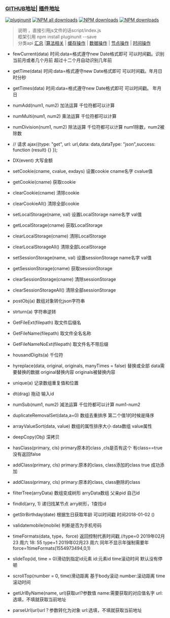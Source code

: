 ### [GITHUB地址](https://github.com/443484208/pluginunit)| [插件地址](https://www.npmjs.com/package/pluginunit) 
[![pluginunit](https://img.shields.io/npm/v/pluginunit.svg)](https://npmjs.org/package/pluginunit)
[![NPM all downloads](https://img.shields.io/npm/dt/pluginunit.svg?style=flat-square)](https://npmjs.org/package/pluginunit)
[![NPM downloads](https://img.shields.io/npm/dm/pluginunit.svg?style=flat-square)](https://npmjs.org/package/pluginunit)
[![NPM downloads](https://img.shields.io/npm/dw/pluginunit.svg?style=flat-square)](https://npmjs.org/package/pluginunit)
>  说明 ，直接引用js文件的话script/index.js     
>  框架引用 npm install pluginunit --save    
>  分类api  [汇总](README.md) |[算法相关](README_algorithm.md) | [缓存操作](README_cache.md)  | [数据操作](README_data.md)  | [节点操作](README_dom.md)   | [时间操作](README_time.md) 
*   fewCurrent(data) 时间:data=格式遵守new Date格式即可 可以时间戳。识别当前月或者几个月前 超过十二个月自动识别几年前
  
*   getTime(data) 时间:data=格式遵守new Date格式即可 可以时间戳。年月日时分秒  
   
*   getTimes(data) 时间:data=格式遵守new Date格式即可 可以时间戳。 年月日  
   
*   numAdd(num1, num2) 加法运算 千位符都可以计算  
  
*   numMulti(num1, num2) 乘法运算 千位符都可以计算  
   
*   numDivision(num1, num2) 除法运算 千位符都可以计算  num1除数，num2被除数  
  
*   // 请求 ajax({type: "get", url: url,data: data,dataType: "json",success: function (result) {} });  
   
*   DX(event) 大写金额   
   
*   setCookie(cname, cvalue, exdays) 设置cookie cname名字 cvalue值  
   
*   getCookie(cname) 获取cookie   
   
*   clearCookie(cname) 清除cookie   
   
*   clearCookieAll() 清除全部cookie   
  
*   setLocalStorage(name, val) 设置LocalStorage   name名字 val值   
   
*   getLocalStorage(cname) 获取LocalStorage   
   
*   clearLocalStorage(cname) 清除LocalStorage   
   
*   clearLocalStorageAll() 清除全部LocalStorage   
   
*   setSessionStorage(name, val) 设置sessionStorage  name名字 val值  
   
*   getSessionStorage(cname) 获取sessionStorage   
   
*   clearSessionStorage(cname) 清除sessionStorage   
   
*   clearSessionStorageAll() 清除全部sessionStorage   
  
*   postObj(a) 数组对象转化json字符串   
  
*   strturn(a) 字符串逆转   
  
*   GetFileExt(filepath) 取文件后缀名   
  
*   GetFileName(filepath) 取文件全名名称    
   
*   GetFileNameNoExt(filepath) 取文件名不带后缀    
   
*   housandDigits(a) 千位符   
   
*   hyreplace(data, original, originals, manyTimes = false) 替换或全部   data需要替换的数据 original替换内容 originals被替换内容      
   
*   unique(a) 记录数组重复值和位置    
   
*   dt(drag) 拖动 输入id   
   
*   numSub(num1, num2) 減法运算 千位符都可以计算  num1-num2   
   
*   duplicateRemovalSet(data,a=0) 数组去重排序 第二个值1的时候是降序   
   
*   arrayValueSort(data, value) 数组的属性排序大小  data数组 value属性  
   
*   deepCopy(Obj) 深拷贝   
   
*   hasClass(primary, cls)  primary原本的class ,cls是否有这个 有class==true 没有返回false   
   
*   addClass(primary, cls)  primary:原本的class, class添加的class  true 成功添加
   
*   addClass(primary, cls)  primary:原本的class, class删除的class   
   
*   filterTree(arryData)  数组变成树形  arryData数组 父亲pid 自己id  
   
*   findId(arry, 1)  递归找某节点  arry树形，1查找id  
  
*   getStrBirthday(date) 根据生日获取年龄 可以时间戳 时间2018-01-02 ()  
   
*   validatemobile(mobile)  判断是否为手机号码 
   
*   timeFormats(data, type，force)  返回控制代表时间戳 //type=0 2019年02月23 周六 18: 55 type=1  2019年02月23 周六 同年不显示年强制需要年force=1timeFormats(1554973494,0,1)  
   
*   slideTop(id, time = 0)滑动到指定id元素 id:元素id time滚动时间 默认没有停顿

*   scrollTop(number = 0, time)滑动距离 基于body滚动 number:滚动距离 time滚动时间
   
*   getUrlByName(name, url)获取url?参数值  name:需要获取的对应值名字 url:选填，不填就获取当前地址		
	
*   parseUrl(url)url？参数转化为对象  url:选填，不填就获取当前地址